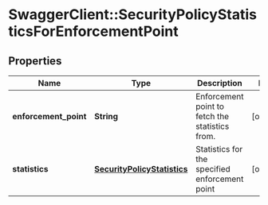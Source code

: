 # SwaggerClient::SecurityPolicyStatisticsForEnforcementPoint

## Properties
Name | Type | Description | Notes
------------ | ------------- | ------------- | -------------
**enforcement_point** | **String** | Enforcement point to fetch the statistics from. | [optional] 
**statistics** | [**SecurityPolicyStatistics**](SecurityPolicyStatistics.md) | Statistics for the specified enforcement point | [optional] 


